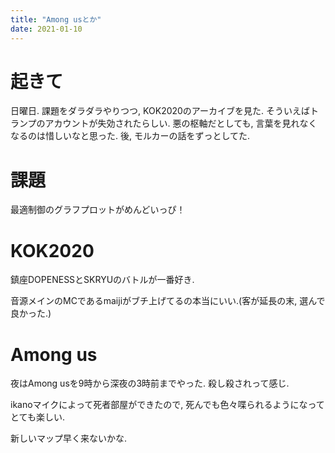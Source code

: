 ```yaml
---
title: "Among usとか"
date: 2021-01-10
---
```


# 起きて
日曜日. 課題をダラダラやりつつ, KOK2020のアーカイブを見た. そういえばトランプのアカウントが失効されたらしい. 悪の枢軸だとしても, 言葉を見れなくなるのは惜しいなと思った.
後, モルカーの話をずっとしてた.

# 課題
最適制御のグラフプロットがめんどいっぴ！

# KOK2020
鎮座DOPENESSとSKRYUのバトルが一番好き.

音源メインのMCであるmaijiがブチ上げてるの本当にいい.(客が延長の末, 選んで良かった.)

# Among us
夜はAmong usを9時から深夜の3時前までやった. 殺し殺されって感じ. 

ikanoマイクによって死者部屋ができたので, 死んでも色々喋られるようになってとても楽しい.

新しいマップ早く来ないかな.